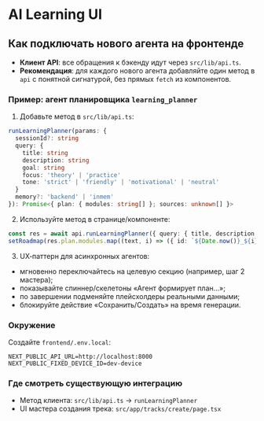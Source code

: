 # AI Learning UI

## Как подключать нового агента на фронтенде

- **Клиент API**: все обращения к бэкенду идут через `src/lib/api.ts`.
- **Рекомендация**: для каждого нового агента добавляйте один метод в `api` с понятной сигнатурой, без прямых `fetch` из компонентов.

### Пример: агент планировщика `learning_planner`

1) Добавьте метод в `src/lib/api.ts`:
```ts
runLearningPlanner(params: {
  sessionId?: string
  query: {
    title: string
    description: string
    goal: string
    focus: 'theory' | 'practice'
    tone: 'strict' | 'friendly' | 'motivational' | 'neutral'
  }
  memory?: 'backend' | 'inmem'
}): Promise<{ plan: { modules: string[] }; sources: unknown[] }>
```

2) Используйте метод в странице/компоненте:
```ts
const res = await api.runLearningPlanner({ query: { title, description, goal, focus, tone }, memory: 'inmem' })
setRoadmap(res.plan.modules.map((text, i) => ({ id: `${Date.now()}_${i}`, text })))
```

3) UX‑паттерн для асинхронных агентов:
- мгновенно переключайтесь на целевую секцию (например, шаг 2 мастера);
- показывайте спиннер/скелетоны «Агент формирует план…»;
- по завершении подменяйте плейсхолдеры реальными данными;
- блокируйте действие «Сохранить/Создать» на время генерации.

### Окружение
Создайте `frontend/.env.local`:
```
NEXT_PUBLIC_API_URL=http://localhost:8000
NEXT_PUBLIC_FIXED_DEVICE_ID=dev-device
```

### Где смотреть существующую интеграцию
- Метод клиента: `src/lib/api.ts` → `runLearningPlanner`
- UI мастера создания трека: `src/app/tracks/create/page.tsx`
